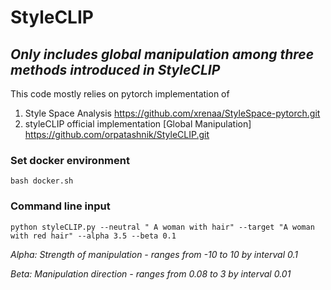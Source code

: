 # StyleCLIP

*Only includes global manipulation among three methods introduced in StyleCLIP*
--------------------------------------------------------------------------------
This code mostly relies on pytorch implementation of 
1. Style Space Analysis https://github.com/xrenaa/StyleSpace-pytorch.git 
2. styleCLIP official implementation [Global Manipulation] https://github.com/orpatashnik/StyleCLIP.git
 
### Set docker environment
  ```
  bash docker.sh
  ```
### Command line input
 ```
 python styleCLIP.py --neutral " A woman with hair" --target "A woman with red hair" --alpha 3.5 --beta 0.1
 ```
 *Alpha: Strength of manipulation - ranges from -10 to 10 by interval 0.1*
 
 *Beta: Manipulation direction - ranges from 0.08 to 3 by interval 0.01* 
 
 
